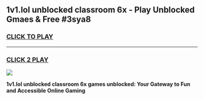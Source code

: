 
## 1v1.lol unblocked classroom 6x - Play Unblocked Gmaes & Free #3sya8
<h3>
<a href="https://premium.freeplayer.one?title=1v1.lol_unblocked_classroom_6x&ref=03M">CLICK TO PLAY</a></h3>
<hr>

<h3>
<a href="https://premium.freeplayer.one?title=1v1.lol_unblocked_classroom_6x&ref=03M">CLICK 2 PLAY</a>
  
</h3>

<a href="https://premium.freeplayer.one?title=1v1.lol_unblocked_classroom_6x&ref=03M"><img src="https://clearcache.store/games.png"></a>


**1v1.lol unblocked classroom 6x games unblocked: Your Gateway to Fun and Accessible Online Gaming**
